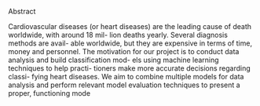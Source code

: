 Abstract



Cardiovascular diseases (or heart diseases) are the
leading cause of death worldwide, with around 18 mil-
lion deaths yearly. Several diagnosis methods are avail-
able worldwide, but they are expensive in terms of time,
money and personnel. The motivation for our project is
to conduct data analysis and build classification mod-
els using machine learning techniques to help practi-
tioners make more accurate decisions regarding classi-
fying heart diseases. We aim to combine multiple models
for data analysis and perform relevant model evaluation
techniques to present a proper, functioning mode
